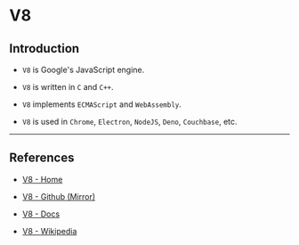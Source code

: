 # V8

## Introduction

* `V8` is Google's JavaScript engine.

* `V8` is written in `C` and `C++`.

* `V8` implements `ECMAScript` and `WebAssembly`.

* `V8` is used in `Chrome`, `Electron`, `NodeJS`, `Deno`, `Couchbase`, etc.

---

## References

* [V8 - Home](https://v8.dev/)

* [V8 - Github (Mirror)](tps://github.com/v8/v8)

* [V8 - Docs](https://v8.dev/docs)

* [V8 - Wikipedia](https://en.wikipedia.org/wiki/V8_(JavaScript_engine))